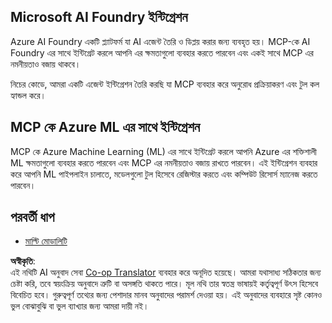 <!--
CO_OP_TRANSLATOR_METADATA:
{
  "original_hash": "f1262ab21f5ebbe1003fb0114c7ca545",
  "translation_date": "2025-06-02T20:43:23+00:00",
  "source_file": "05-AdvancedTopics/mcp-integration/README.md",
  "language_code": "bn"
}
-->
## Microsoft AI Foundry ইন্টিগ্রেশন

Azure AI Foundry একটি প্ল্যাটফর্ম যা AI এজেন্ট তৈরি ও ডিপ্লয় করার জন্য ব্যবহৃত হয়। MCP-কে AI Foundry এর সাথে ইন্টিগ্রেট করলে আপনি এর ক্ষমতাগুলো ব্যবহার করতে পারবেন এবং একই সাথে MCP এর নমনীয়তাও বজায় থাকবে।

নিচের কোডে, আমরা একটি এজেন্ট ইন্টিগ্রেশন তৈরি করছি যা MCP ব্যবহার করে অনুরোধ প্রক্রিয়াকরণ এবং টুল কল হ্যান্ডল করে।

## MCP কে Azure ML এর সাথে ইন্টিগ্রেশন

MCP কে Azure Machine Learning (ML) এর সাথে ইন্টিগ্রেট করলে আপনি Azure এর শক্তিশালী ML ক্ষমতাগুলো ব্যবহার করতে পারবেন এবং MCP এর নমনীয়তাও বজায় রাখতে পারবেন। এই ইন্টিগ্রেশন ব্যবহার করে আপনি ML পাইপলাইন চালাতে, মডেলগুলো টুল হিসেবে রেজিস্টার করতে এবং কম্পিউট রিসোর্স ম্যানেজ করতে পারবেন।

## পরবর্তী ধাপ

- [মাল্টি মোডালিটি](../mcp-multi-modality/README.md)

**অস্বীকৃতি**:  
এই নথিটি AI অনুবাদ সেবা [Co-op Translator](https://github.com/Azure/co-op-translator) ব্যবহার করে অনূদিত হয়েছে। আমরা যথাসাধ্য সঠিকতার জন্য চেষ্টা করি, তবে স্বয়ংক্রিয় অনুবাদে ত্রুটি বা অসঙ্গতি থাকতে পারে। মূল নথি তার স্বতন্ত্র ভাষায়ই কর্তৃত্বপূর্ণ উৎস হিসেবে বিবেচিত হবে। গুরুত্বপূর্ণ তথ্যের জন্য পেশাদার মানব অনুবাদের পরামর্শ দেওয়া হয়। এই অনুবাদের ব্যবহারে সৃষ্ট কোনও ভুল বোঝাবুঝি বা ভুল ব্যাখ্যার জন্য আমরা দায়ী নই।
